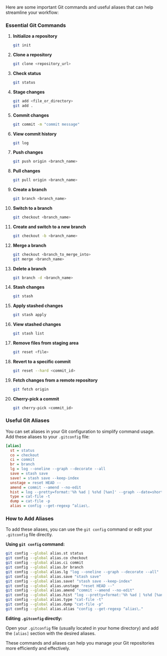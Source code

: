 Here are some important Git commands and useful aliases that can help streamline your workflow:

### Essential Git Commands

1. **Initialize a repository**
   ```bash
   git init
   ```

2. **Clone a repository**
   ```bash
   git clone <repository_url>
   ```

3. **Check status**
   ```bash
   git status
   ```

4. **Stage changes**
   ```bash
   git add <file_or_directory>
   git add .
   ```

5. **Commit changes**
   ```bash
   git commit -m "commit message"
   ```

6. **View commit history**
   ```bash
   git log
   ```

7. **Push changes**
   ```bash
   git push origin <branch_name>
   ```

8. **Pull changes**
   ```bash
   git pull origin <branch_name>
   ```

9. **Create a branch**
   ```bash
   git branch <branch_name>
   ```

10. **Switch to a branch**
    ```bash
    git checkout <branch_name>
    ```

11. **Create and switch to a new branch**
    ```bash
    git checkout -b <branch_name>
    ```

12. **Merge a branch**
    ```bash
    git checkout <branch_to_merge_into>
    git merge <branch_name>
    ```

13. **Delete a branch**
    ```bash
    git branch -d <branch_name>
    ```

14. **Stash changes**
    ```bash
    git stash
    ```

15. **Apply stashed changes**
    ```bash
    git stash apply
    ```

16. **View stashed changes**
    ```bash
    git stash list
    ```

17. **Remove files from staging area**
    ```bash
    git reset <file>
    ```

18. **Revert to a specific commit**
    ```bash
    git reset --hard <commit_id>
    ```

19. **Fetch changes from a remote repository**
    ```bash
    git fetch origin
    ```

20. **Cherry-pick a commit**
    ```bash
    git cherry-pick <commit_id>
    ```

### Useful Git Aliases

You can set aliases in your Git configuration to simplify command usage. Add these aliases to your `.gitconfig` file:

```ini
[alias]
  st = status
  co = checkout
  ci = commit
  br = branch
  lg = log --oneline --graph --decorate --all
  save = stash save
  save! = stash save --keep-index
  unstage = reset HEAD --
  amend = commit --amend --no-edit
  hist = log --pretty=format:'%h %ad | %s%d [%an]' --graph --date=short
  type = cat-file -t
  dump = cat-file -p
  alias = config --get-regexp ^alias\.
```

### How to Add Aliases

To add these aliases, you can use the `git config` command or edit your `.gitconfig` file directly.

**Using `git config` command:**

```bash
git config --global alias.st status
git config --global alias.co checkout
git config --global alias.ci commit
git config --global alias.br branch
git config --global alias.lg "log --oneline --graph --decorate --all"
git config --global alias.save "stash save"
git config --global alias.save! "stash save --keep-index"
git config --global alias.unstage "reset HEAD --"
git config --global alias.amend "commit --amend --no-edit"
git config --global alias.hist "log --pretty=format:'%h %ad | %s%d [%an]' --graph --date=short"
git config --global alias.type "cat-file -t"
git config --global alias.dump "cat-file -p"
git config --global alias.alias "config --get-regexp ^alias\."
```

**Editing `.gitconfig` directly:**

Open your `.gitconfig` file (usually located in your home directory) and add the `[alias]` section with the desired aliases.

These commands and aliases can help you manage your Git repositories more efficiently and effectively.
